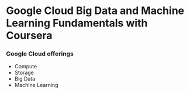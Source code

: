 # Google Cloud Big Data and Machine Learning Fundamentals with Coursera

### Google Cloud offerings

- Compute
- Storage
- Big Data
- Machine Learning

